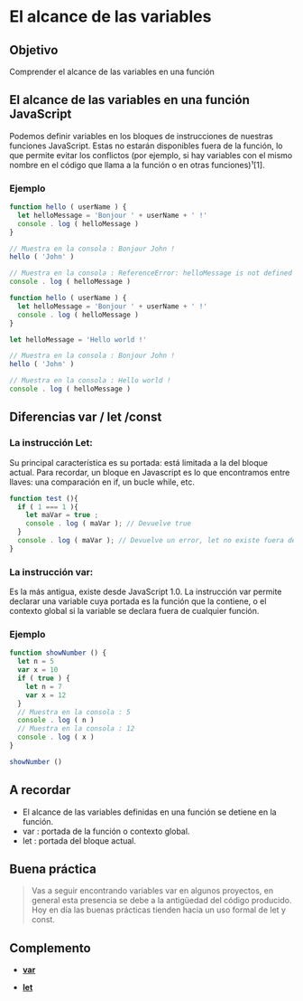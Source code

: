 # El alcance de las variables

## Objetivo

Comprender el alcance de las variables en una función

## El alcance de las variables en una función JavaScript

Podemos definir variables en los bloques de instrucciones de nuestras funciones JavaScript. Estas no estarán disponibles fuera de la función, lo que permite evitar los conflictos (por ejemplo, si hay variables con el mismo nombre en el código que llama a la función o en otras funciones)¹[1].

### Ejemplo

```javascript
function hello ( userName ) {
  let helloMessage = 'Bonjour ' + userName + ' !'
  console . log ( helloMessage )
}

// Muestra en la consola : Bonjour John !
hello ( 'John' )

// Muestra en la consola : ReferenceError: helloMessage is not defined
console . log ( helloMessage )
```

```javascript
function hello ( userName ) {
  let helloMessage = 'Bonjour ' + userName + ' !'
  console . log ( helloMessage )
}

let helloMessage = 'Hello world !'

// Muestra en la consola : Bonjour John !
hello ( 'John' )

// Muestra en la consola : Hello world !
console . log ( helloMessage )
```

## Diferencias var / let /const

### La instrucción Let:

Su principal característica es su portada: está limitada a la del bloque actual. Para recordar, un bloque en Javascript es lo que encontramos entre llaves: una comparación en if, un bucle while, etc.

```javascript
function test (){
  if ( 1 === 1 ){
    let maVar = true ;
    console . log ( maVar ); // Devuelve true
  }
  console . log ( maVar ); // Devuelve un error, let no existe fuera del bloque "if"
}
```

### La instrucción var:

Es la más antigua, existe desde JavaScript 1.0. La instrucción var permite declarar una variable cuya portada es la función que la contiene, o el contexto global si la variable se declara fuera de cualquier función.

### Ejemplo

```javascript
function showNumber () {
  let n = 5
  var x = 10
  if ( true ) {
    let n = 7
    var x = 12
  }
  // Muestra en la consola : 5
  console . log ( n )
  // Muestra en la consola : 12
  console . log ( x )
}

showNumber ()
```

## A recordar

- El alcance de las variables definidas en una función se detiene en la función.
- var : portada de la función o contexto global.
- let : portada del bloque actual.

## Buena práctica

>Vas a seguir encontrando variables var en algunos proyectos, en general esta presencia se debe a la antigüedad del código producido. Hoy en día las buenas prácticas tienden hacia un uso formal de let y const.

## Complemento

- **[var](https://developer.mozilla.org/fr/docs/Web/JavaScript/Reference/Statements/var)**

- **[let](https://developer.mozilla.org/fr/docs/Web/JavaScript/Reference/Statements/let)**